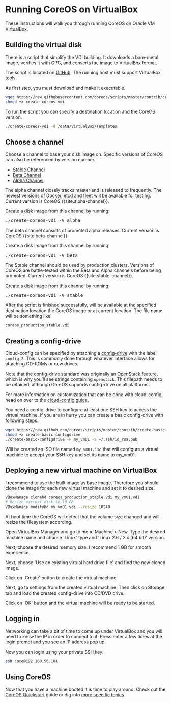 # Running CoreOS on VirtualBox

These instructions will walk you through running CoreOS on Oracle VM VirtualBox.

## Building the virtual disk

There is a script that simplify the VDI building. It downloads a bare-metal image, verifies it with GPG, and converts the image to VirtualBox format.

The script is located on [GitHub](https://github.com/coreos/scripts/blob/master/contrib/create-coreos-vdi). The running host must support VirtualBox tools.

As first step, you must download and make it executable.

```sh
wget https://raw.githubusercontent.com/coreos/scripts/master/contrib/create-coreos-vdi
chmod +x create-coreos-vdi
```

To run the script you can specify a destination location and the CoreOS version.

```sh
./create-coreos-vdi -d /data/VirtualBox/Templates
```

## Choose a channel

Choose a channel to base your disk image on. Specific versions of CoreOS can also be referenced by version number.

<div id="virtualbox-create">
  <ul class="nav nav-tabs">
    <li class="active"><a href="#stable-create" data-toggle="tab">Stable Channel</a></li>
    <li><a href="#beta-create" data-toggle="tab">Beta Channel</a></li>
    <li><a href="#alpha-create" data-toggle="tab">Alpha Channel</a></li>
  </ul>
  <div class="tab-content coreos-docs-image-table">
    <div class="tab-pane" id="alpha-create">
      <p>The alpha channel closely tracks master and is released to frequently. The newest versions of <a href="{{site.baseurl}}/using-coreos/docker">Docker</a>, <a href="{{site.baseurl}}/using-coreos/etcd">etcd</a> and <a href="{{site.baseurl}}/using-coreos/clustering">fleet</a> will be available for testing. Current version is CoreOS {{site.alpha-channel}}.</p>
      <p>Create a disk image from this channel by running:</p>
<pre>
./create-coreos-vdi -V alpha
</pre>
    </div>
    <div class="tab-pane" id="beta-create">
      <p>The beta channel consists of promoted alpha releases. Current version is CoreOS {{site.beta-channel}}.</p>
      <p>Create a disk image from this channel by running:</p>
<pre>
./create-coreos-vdi -V beta
</pre>
    </div>
  <div class="tab-pane active" id="stable-create">
      <p>The Stable channel should be used by production clusters. Versions of CoreOS are battle-tested within the Beta and Alpha channels before being promoted. Current version is CoreOS {{site.stable-channel}}.</p>
      <p>Create a disk image from this channel by running:</p>
<pre>
./create-coreos-vdi -V stable
</pre>
    </div>
  </div>
</div>

After the script is finished successfully, will be available at the specified destination location the CoreOS image or at current location. The file name will be something like:

```
coreos_production_stable.vdi
```

## Creating a config-drive

Cloud-config can be specified by attaching a [config-drive]({{site.baseurl}}/docs/cluster-management/setup/cloudinit-config-drive/) with the label `config-2`. This is commonly done through whatever interface allows for attaching CD-ROMs or new drives.

Note that the config-drive standard was originally an OpenStack feature, which is why you'll see strings containing `openstack`. This filepath needs to be retained, although CoreOS supports config-drive on all platforms.

For more information on customization that can be done with cloud-config, head on over to the [cloud-config guide]({{site.baseurl}}/docs/cluster-management/setup/cloudinit-cloud-config/).

You need a config-drive to configure at least one SSH key to access the virtual machine. If you are in hurry you can create a basic config-drive with following steps.

```sh
wget https://raw.github.com/coreos/scripts/master/contrib/create-basic-configdrive
chmod +x create-basic-configdrive
./create-basic-configdrive -H my_vm01 -S ~/.ssh/id_rsa.pub
```

Will be created an ISO file named `my_vm01.iso` that will configure a virtual machine to accept your SSH key and set its name to my_vm01.

## Deploying a new virtual machine on VirtualBox

I recommend to use the built image as base image. Therefore you should clone the image for each new virtual machine and set it to desired size.

```sh
VBoxManage clonehd coreos_production_stable.vdi my_vm01.vdi
# Resize virtual disk to 10 GB
VBoxManage modifyhd my_vm01.vdi --resize 10240
```

At boot time the CoreOS will detect that the volume size changed and will resize the filesystem according.

Open VirtualBox Manager and go to menu Machine > New. Type the desired machine name and choose 'Linux' type and 'Linux 2.6 / 3.x (64 bit)' version.

Next, choose the desired memory size. I recommend 1 GB for smooth experience.

Next, choose 'Use an existing virtual hard drive file' and find the new cloned image.

Click on 'Create' button to create the virtual machine.

Next, go to settings from the created virtual machine. Then click on Storage tab and load the created config-drive into CD/DVD drive.

Click on 'OK' button and the virtual machine will be ready to be started.

## Logging in

Networking can take a bit of time to come up under VirtualBox and you will need to know the IP in order to connect to it. Press enter a few times at the login prompt and you see an IP address pop up.

Now you can login using your private SSH key.

```sh
ssh core@192.168.56.101
```

## Using CoreOS

Now that you have a machine booted it is time to play around. Check out the [CoreOS Quickstart](quickstart.md) guide or dig into [more specific topics](https://coreos.com/docs).
